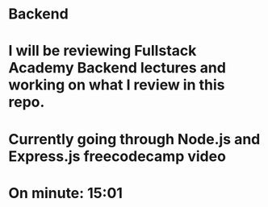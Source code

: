 # Backend

# I will be reviewing Fullstack Academy Backend lectures and working on what I review in this repo.

# Currently going through Node.js and Express.js freecodecamp video
# On minute: 15:01
